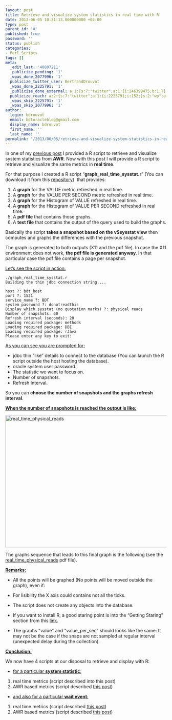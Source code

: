 ```yaml
---
layout: post
title: Retrieve and visualize system statistics in real time with R
date: 2013-06-05 10:31:13.000000000 +02:00
type: post
parent_id: '0'
published: true
password: ''
status: publish
categories:
- Perl Scripts
tags: []
meta:
  _edit_last: '40807211'
  _publicize_pending: '1'
  _wpas_done_2077996: '1'
  publicize_twitter_user: BertrandDrouvot
  _wpas_done_2225791: '1'
  _publicize_done_external: a:1:{s:7:"twitter";a:1:{i:246399475;b:1;}}
  publicize_reach: a:2:{s:7:"twitter";a:1:{i:2225791;i:152;}s:2:"wp";a:1:{i:0;i:32;}}
  _wpas_skip_2225791: '1'
  _wpas_skip_2077996: '1'
author:
  login: bdrouvot
  email: bdtoracleblog@gmail.com
  display_name: bdrouvot
  first_name: ''
  last_name: ''
permalink: "/2013/06/05/retrieve-and-visualize-system-statistics-in-real-time-with-r/"
---
```


In one of my [previous post](http://bdrouvot.wordpress.com/2013/03/27/retrieve-and-visualize-system-statistics-metrics-from-awr-with-r/ "Retrieve and visualize system statistics metrics from AWR with R") I provided a R script to retrieve and visualize system statistics from **AWR**. Now with this post I will provide a R script to retrieve and visualize the same metrics in **real time**.

For that purpose I created a R script “**graph\_real\_time\_sysstat.r**” (You can download it from this [repository](https://docs.google.com/folder/d/0B7Jf_4JdsptpRHdyOWk1VTdUdEU/edit "Perl Scripts Shared Directory"))  that provides:

1.  A **graph** for the VALUE metric refreshed in real time.
2.  A **graph** for the VALUE PER SECOND metric refreshed in real time.
3.  A **graph** for the Histogram of VALUE refreshed in real time.
4.  A **graph** for the Histogram of VALUE PER SECOND refreshed in real time.
5.  A **pdf file** that contains those graphs.
6.  A **text file** that contains the output of the query used to build the graphs.

Basically the script **takes a snapshot based on the v$sysstat view** then computes and graphs the differences with the previous snapshot.

The graph is generated to both outputs (X11 and the pdf file). In case the X11 environment does not work, **the pdf file is generated anyway**. In that particular case the pdf file contains a page per snapshot.

<span style="text-decoration:underline;">Let’s see the script in action:</span>

    ./graph_real_time_sysstat.r
    Building the thin jdbc connection string....

    host ?: bdt_host
    port ?: 1521
    service_name ?: BDT
    system password ?: donotreadthis
    Display which sysstat (no quotation marks) ?: physical reads
    Number of snapshots: 60
    Refresh interval (seconds): 20
    Loading required package: methods
    Loading required package: DBI
    Loading required package: rJava
    Please enter any key to exit:

<span style="text-decoration:underline;">As you can see you are prompted for:</span>

-   jdbc thin “like” details to connect to the database (You can launch the R script outside the host hosting the database).
-   oracle system user password.
-   The statistic we want to focus on.
-   Number of snapshots.
-   Refresh Interval.

So you can **choose the number of snapshots and the graphs refresh interval**.

<span style="text-decoration:underline;">**When the number of snapshots is reached the output is like:**</span>

[<img src="{{ site.baseurl }}/assets/images/real_time_physical_reads.png" class="aligncenter size-full wp-image-1067" width="620" height="412" alt="real_time_physical_reads" />](http://bdrouvot.files.wordpress.com/2013/06/real_time_physical_reads.png)

The graphs sequence that leads to this final graph is the following (see the [real\_time\_physical\_reads](http://bdrouvot.files.wordpress.com/2013/06/real_time_physical_reads.pdf) pdf file).

<span style="text-decoration:underline;">**Remarks:**</span>

-   All the points will be graphed (No points will be moved outside the graph), even if:

-   For lisibility the X axis could contains not all the ticks.

-   The script does not create any objects into the database.

-   If you want to install R, a good staring point is into the “Getting Staring” section from this [link](http://www.r-project.org/).

-   The graphs "value" and "value\_per\_sec" should looks like the same: It may not be the case if the snaps are not sampled at regular interval (unexpected delay during the collection).

<span style="text-decoration:underline;">**Conclusion:**</span>

We now have 4 scripts at our disposal to retrieve and display with R:

-   <span style="text-decoration:underline;">for a particular **system statistic**:</span>

1.  real time metrics (script described into this post)
2.  AWR based metrics (script described [this post](http://bdrouvot.wordpress.com/2013/03/27/retrieve-and-visualize-system-statistics-metrics-from-awr-with-r/ "Retrieve and visualize system statistics metrics from AWR with R"))

-   <span style="text-decoration:underline;">and also for a particular **wait event**:</span>

1.  real time metrics (script described [this post](http://bdrouvot.wordpress.com/2013/06/04/retrieve-and-visualize-in-real-time-wait-events-metrics-with-r/ "Retrieve and visualize in real time wait events metrics with R"))
2.  AWR based metrics (script described [this post](http://bdrouvot.wordpress.com/2013/03/26/retrieve-and-visualize-wait-events-metrics-from-awr-with-r/ "Retrieve and visualize wait events metrics from AWR with R"))
